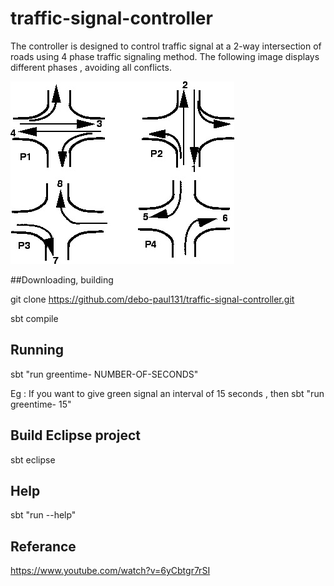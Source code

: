 
# traffic-signal-controller
The controller is designed to control traffic signal at a 2-way intersection of roads using 4 phase traffic signaling method. The following image displays different phases , avoiding all conflicts.   

![alt tag](https://github.com/debo-paul131/traffic-signal-controller/blob/master/image%20/4PhaseSignaling.jpg)


##Downloading, building

git clone https://github.com/debo-paul131/traffic-signal-controller.git

sbt compile

## Running

sbt "run greentime-  NUMBER-OF-SECONDS"

Eg : If you want to give green signal an interval of 15 seconds , then sbt "run greentime- 15"

## Build Eclipse project

sbt eclipse

## Help

sbt "run --help"

## Referance
https://www.youtube.com/watch?v=6yCbtgr7rSI
